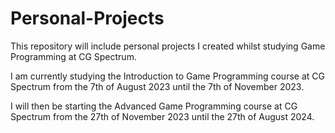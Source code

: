# Personal-Projects

This repository will include personal projects I created whilst studying Game Programming at CG Spectrum.

I am currently studying the Introduction to Game Programming course at CG Spectrum from the 7th of August 2023 until the 7th of November 2023.

I will then be starting the Advanced Game Programming course at CG Spectrum from the 27th of November 2023 until the 27th of August 2024.
